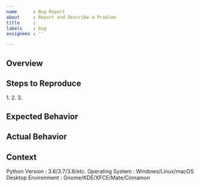 ```yaml
---
name      : Bug Report
about     : Report and Describe a Problem
title     : 
labels    : bug
assignees : ''

---
```

## Overview
[NOTE]: # ( Give a BRIEF summary of your problem )


## Steps to Reproduce
[NOTE]: # ( Provide a simple set of steps to reproduce this bug. )
1. 
2. 
3. 

## Expected Behavior
[NOTE]: # ( Tell us what you expected to happen )


## Actual Behavior
[NOTE]: # ( Tell us what actually happens )


## Context
[NOTE]: # ( Give us any additional information you may have. )
[NOTE]: # ( Also, Paste error detailed traceback )


[NOTE]: # ( Pick choices based on your environment )
Python Version      : 3.6/3.7/3.8/etc.
Operating System    : Windows/Linux/macOS
Desktop Environment : Gnome/KDE/XFCE/Mate/Cinnamon